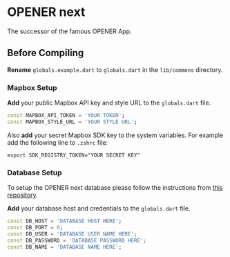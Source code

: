 # OPENER next

The successor of the famous OPENER App.


## Before Compiling

**Rename** `globals.example.dart` to `globals.dart` in the `lib/commons` directory.

### Mapbox Setup

**Add** your public Mapbox API key and style URL to the `globals.dart` file.

```dart
const MAPBOX_API_TOKEN = 'YOUR TOKEN';
const MAPBOX_STYLE_URL = 'YOUR STYLE URL';
```

Also **add** your secret Mapbox SDK key to the system variables. For example add the following line to `.zshrc` file:

```
export SDK_REGISTRY_TOKEN="YOUR SECRET KEY"
```

### Database Setup

To setup the OPENER next database please follow the instructions from [this repository](https://github.com/OPENER-next/Database-Setup).

**Add** your database host and credentials to the `globals.dart` file.

```dart
const DB_HOST = 'DATABASE HOST HERE';
const DB_PORT = 0;
const DB_USER = 'DATABASE USER NAME HERE';
const DB_PASSWORD = 'DATABASE PASSWORD HERE';
const DB_NAME = 'DATABASE NAME HERE';
```
